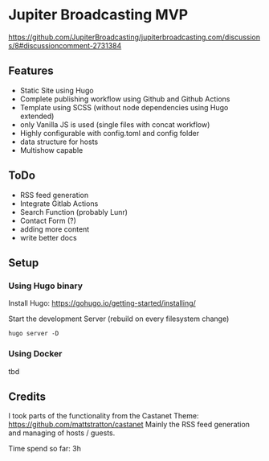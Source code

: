 # Jupiter Broadcasting MVP

https://github.com/JupiterBroadcasting/jupiterbroadcasting.com/discussions/8#discussioncomment-2731384

## Features

* Static Site using Hugo
* Complete publishing workflow using Github and Github Actions
* Template using SCSS (without node dependencies using Hugo extended)
* only Vanilla JS is used (single files with concat workflow)
* Highly configurable with config.toml and config folder
* data structure for hosts
* Multishow capable

## ToDo

* RSS feed generation
* Integrate Gitlab Actions
* Search Function (probably Lunr)
* Contact Form (?)
* adding more content
* write better docs

## Setup

### Using Hugo binary

Install Hugo: https://gohugo.io/getting-started/installing/

Start the development Server (rebuild on every filesystem change)

`hugo server -D`

### Using Docker

tbd

## Credits

I took parts of the functionality from the Castanet Theme: https://github.com/mattstratton/castanet
Mainly the RSS feed generation and managing of hosts / guests.

Time spend so far: 3h
